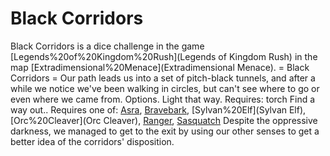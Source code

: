 # Black Corridors

Black Corridors is a dice challenge in the game [Legends%20of%20Kingdom%20Rush](Legends of Kingdom Rush) in the map [Extradimensional%20Menace](Extradimensional Menace).
= Black Corridors =
Our path leads us into a set of pitch-black tunnels, and after a while we notice we've been walking in circles, but can't see where to go or even where we came from.
Options.
Light that way.
Requires: torch
Find a way out..
Requires one of: [Asra](Asra), [Bravebark](Bravebark), [Sylvan%20Elf](Sylvan Elf), [Orc%20Cleaver](Orc Cleaver), [Ranger](Ranger), [Sasquatch](Sasquatch)
Despite the oppressive darkness, we managed to get to the exit by using our other senses to get a better idea of the corridors' disposition.
